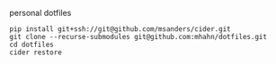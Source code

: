 personal dotfiles

```
pip install git+ssh://git@github.com/msanders/cider.git
git clone --recurse-submodules git@github.com:mhahn/dotfiles.git
cd dotfiles
cider restore
```
